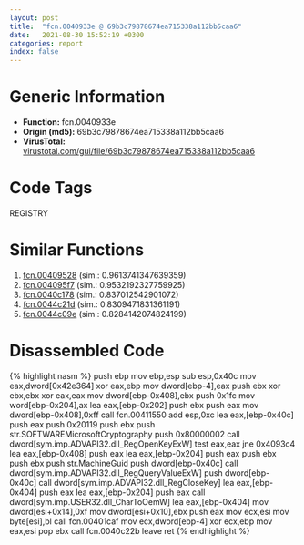 ```yaml
---
layout: post
title:  "fcn.0040933e @ 69b3c79878674ea715338a112bb5caa6"
date:   2021-08-30 15:52:19 +0300
categories: report
index: false
---
```


# Generic Information
- **Function:** fcn.0040933e
- **Origin (md5):** 69b3c79878674ea715338a112bb5caa6
- **VirusTotal:** [virustotal.com/gui/file/69b3c79878674ea715338a112bb5caa6][virustotal_ref]

# Code Tags
<span class="tag" id="REGISTRY">REGISTRY</span>


# Similar Functions

1. [fcn.00409528][similar_1_ref] (sim.: 0.9613741347639359)
2. [fcn.004095f7][similar_2_ref] (sim.: 0.9532192327759925)
3. [fcn.0040c178][similar_3_ref] (sim.: 0.837012542901072)
4. [fcn.0044c21d][similar_4_ref] (sim.: 0.8309471831361191)
5. [fcn.0044c09e][similar_5_ref] (sim.: 0.8284142074824199)


# Disassembled Code

{% highlight nasm %}
push ebp
mov ebp,esp
sub esp,0x40c
mov eax,dword[0x42e364]
xor eax,ebp
mov dword[ebp-4],eax
push ebx
xor ebx,ebx
xor eax,eax
mov dword[ebp-0x408],ebx
push 0x1fc
mov word[ebp-0x204],ax
lea eax,[ebp-0x202]
push ebx
push eax
mov dword[ebp-0x408],0xff
call fcn.00411550
add esp,0xc
lea eax,[ebp-0x40c]
push eax
push 0x20119
push ebx
push str.SOFTWAREMicrosoftCryptography
push 0x80000002
call dword[sym.imp.ADVAPI32.dll_RegOpenKeyExW]
test eax,eax
jne 0x4093c4
lea eax,[ebp-0x408]
push eax
lea eax,[ebp-0x204]
push eax
push ebx
push ebx
push str.MachineGuid
push dword[ebp-0x40c]
call dword[sym.imp.ADVAPI32.dll_RegQueryValueExW]
push dword[ebp-0x40c]
call dword[sym.imp.ADVAPI32.dll_RegCloseKey]
lea eax,[ebp-0x404]
push eax
lea eax,[ebp-0x204]
push eax
call dword[sym.imp.USER32.dll_CharToOemW]
lea eax,[ebp-0x404]
mov dword[esi+0x14],0xf
mov dword[esi+0x10],ebx
push eax
mov ecx,esi
mov byte[esi],bl
call fcn.00401caf
mov ecx,dword[ebp-4]
xor ecx,ebp
mov eax,esi
pop ebx
call fcn.0040c22b
leave 
ret 
{% endhighlight %}


[similar_1_ref]: /report/fcn.00409528@69b3c79878674ea715338a112bb5caa6
[similar_2_ref]: /report/fcn.004095f7@69b3c79878674ea715338a112bb5caa6
[similar_3_ref]: /report/fcn.0040c178@418e0921f3a9bd4f5bc0dcc59623b5a1
[similar_4_ref]: /report/fcn.0044c21d@ab923633032c47ff6d9c40ed36a40b2b
[similar_5_ref]: /report/fcn.0044c09e@ab923633032c47ff6d9c40ed36a40b2b
[virustotal_ref]: https://www.virustotal.com/gui/file/69b3c79878674ea715338a112bb5caa6